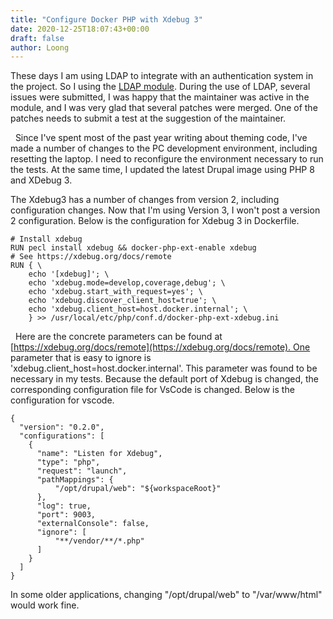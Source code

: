 ```yaml
---
title: "Configure Docker PHP with Xdebug 3"
date: 2020-12-25T18:07:43+00:00
draft: false 
author: Loong
---
```


[//]: # ( UUID: 70c703f9-76ca-404d-8ab0-dba749e851b2 )
[//]: # ( Title: Configure Docker PHP with Xdebug 3 )
[//]: # ( Created: 2020-12-25T18:07:43+00:00 )

These days I am using LDAP to integrate with an authentication system in the project. So I using the [LDAP module](https://www.drupal.org/project/ldap). During the use of LDAP, several issues were submitted, I was happy that the maintainer was active in the module, and I was very glad that several patches were merged. One of the patches needs to submit a test at the suggestion of the maintainer.

  Since I've spent most of the past year writing about theming code, I've made a number of changes to the PC development environment, including resetting the laptop. I need to reconfigure the environment necessary to run the tests. At the same time, I updated the latest Drupal image using PHP 8 and XDebug 3.

The Xdebug3 has a number of changes from version 2, including configuration changes. Now that I'm using Version 3, I won't post a version 2 configuration. Below is the configuration for Xdebug 3 in Dockerfile.

```
# Install xdebug
RUN pecl install xdebug && docker-php-ext-enable xdebug
# See https://xdebug.org/docs/remote
RUN { \
    echo '[xdebug]'; \
    echo 'xdebug.mode=develop,coverage,debug'; \
    echo 'xdebug.start_with_request=yes'; \
    echo 'xdebug.discover_client_host=true'; \
    echo 'xdebug.client_host=host.docker.internal'; \
    } >> /usr/local/etc/php/conf.d/docker-php-ext-xdebug.ini

```

  Here are the concrete parameters can be found at [https://xdebug.org/docs/remote](https://xdebug.org/docs/remote). One parameter that is easy to ignore is 'xdebug.client\_host=host.docker.internal'. This parameter was found to be necessary in my tests. Because the default port of Xdebug is changed, the corresponding configuration file for VsCode is changed. Below is the configuration for vscode.

```
{
  "version": "0.2.0",
  "configurations": [
    {
      "name": "Listen for Xdebug",
      "type": "php",
      "request": "launch",
      "pathMappings": {
          "/opt/drupal/web": "${workspaceRoot}"
      },
      "log": true,
      "port": 9003,
      "externalConsole": false,
      "ignore": [
          "**/vendor/**/*.php"
      ]
    }
  ]
}

```

In some older applications, changing "/opt/drupal/web" to "/var/www/html" would work fine.
